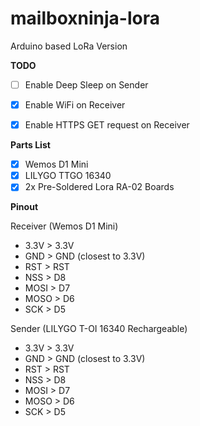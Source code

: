 # mailboxninja-lora
Arduino based LoRa Version

**TODO**

* [ ] Enable Deep Sleep on Sender
* [x] Enable WiFi on Receiver 
* [x] Enable HTTPS GET request on Receiver 


**Parts List**

* [x] Wemos D1 Mini 
* [x] LILYGO TTGO 16340
* [x] 2x Pre-Soldered Lora RA-02 Boards

**Pinout**

Receiver (Wemos D1 Mini)
* 3.3V > 3.3V
* GND > GND (closest to 3.3V)
* RST > RST
* NSS > D8
* MOSI > D7
* MOSO > D6
* SCK > D5

Sender (LILYGO T-OI 16340 Rechargeable)
* 3.3V > 3.3V 
* GND > GND (closest to 3.3V)
* RST > RST
* NSS > D8
* MOSI > D7
* MOSO > D6
* SCK > D5
